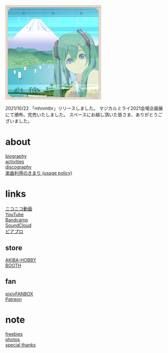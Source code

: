 <p class="cover-image">
  <img src="images/top.jpg" alt="top" width="300" />
</p>

2021/10/22 「mhnmtbr」リリースしました。 
マジカルミライ2021会場企画展にて頒布、完売いたしました。 
スペースにお越し頂いた皆さま、ありがとうございました。

# about

[biography](/biography)<br />
[activities](/activities)<br />
[discography](/discography)<br />
[楽曲利用のきまり (usage policy)](/usage_policy)

# links

[ニコニコ動画](http://www.nicovideo.jp/mylist/10180194)<br />
[YouTube](https://youtube.com/user/keisei1092)<br />
[Bandcamp](https://https://miraitoarumachi.bandcamp.com)<br />
[SoundCloud](https://soundcloud.com/keisei_1092)<br />
[ピアプロ](https://piapro.jp/keisei_1092)

## store

[AKIBA-HOBBY](https://ec.akbh.jp/products/list.php?maker_id=102)<br />
[BOOTH](https://miraitoarumachi.booth.pm)

## fan

[pixivFANBOX](https://www.pixiv.net/fanbox/creator/604687)<br />
[Patreon](https://www.patreon.com/keisei_1092)

# note

[freebies](/freebies)<br />
[photos](/photos)<br />
[special thanks](/special_thanks)
